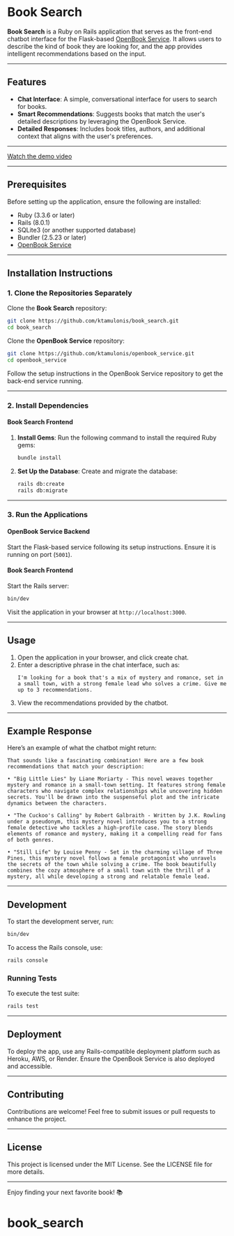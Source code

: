 
# Book Search

**Book Search** is a Ruby on Rails application that serves as the front-end chatbot interface for the Flask-based [OpenBook Service](https://github.com/ktamulonis/openbook_service). It allows users to describe the kind of book they are looking for, and the app provides intelligent recommendations based on the input.

---

## Features

- **Chat Interface**: A simple, conversational interface for users to search for books.
- **Smart Recommendations**: Suggests books that match the user's detailed descriptions by leveraging the OpenBook Service.
- **Detailed Responses**: Includes book titles, authors, and additional context that aligns with the user's preferences.

---

[Watch the demo video](./assets/book_search_demo.mp4)

---

## Prerequisites

Before setting up the application, ensure the following are installed:

- Ruby (3.3.6 or later)
- Rails (8.0.1)
- SQLite3 (or another supported database)
- Bundler (2.5.23 or later)
- [OpenBook Service](https://github.com/ktamulonis/openbook_service)

---

## Installation Instructions

### 1. Clone the Repositories Separately

Clone the **Book Search** repository:
```bash
git clone https://github.com/ktamulonis/book_search.git
cd book_search
```

Clone the **OpenBook Service** repository:
```bash
git clone https://github.com/ktamulonis/openbook_service.git
cd openbook_service
```

Follow the setup instructions in the OpenBook Service repository to get the back-end service running.

---

### 2. Install Dependencies

#### Book Search Frontend

1. **Install Gems**:
   Run the following command to install the required Ruby gems:
   ```bash
   bundle install
   ```

2. **Set Up the Database**:
   Create and migrate the database:
   ```bash
   rails db:create
   rails db:migrate
   ```

---

### 3. Run the Applications

#### OpenBook Service Backend

Start the Flask-based service following its setup instructions. Ensure it is running on port (`5001`).

#### Book Search Frontend

Start the Rails server:
```bash
bin/dev
```

Visit the application in your browser at `http://localhost:3000`.

---

## Usage

1. Open the application in your browser, and click create chat.
2. Enter a descriptive phrase in the chat interface, such as:
   ```
   I'm looking for a book that's a mix of mystery and romance, set in a small town, with a strong female lead who solves a crime. Give me up to 3 recommendations.
   ```
3. View the recommendations provided by the chatbot.

---

## Example Response

Here’s an example of what the chatbot might return:

```
That sounds like a fascinating combination! Here are a few book recommendations that match your description:

• "Big Little Lies" by Liane Moriarty - This novel weaves together mystery and romance in a small-town setting. It features strong female characters who navigate complex relationships while uncovering hidden secrets. You'll be drawn into the suspenseful plot and the intricate dynamics between the characters.

• "The Cuckoo's Calling" by Robert Galbraith - Written by J.K. Rowling under a pseudonym, this mystery novel introduces you to a strong female detective who tackles a high-profile case. The story blends elements of romance and mystery, making it a compelling read for fans of both genres.

• "Still Life" by Louise Penny - Set in the charming village of Three Pines, this mystery novel follows a female protagonist who unravels the secrets of the town while solving a crime. The book beautifully combines the cozy atmosphere of a small town with the thrill of a mystery, all while developing a strong and relatable female lead.
```

---

## Development

To start the development server, run:
```bash
bin/dev
```

To access the Rails console, use:
```bash
rails console
```

### Running Tests
To execute the test suite:
```bash
rails test
```

---

## Deployment

To deploy the app, use any Rails-compatible deployment platform such as Heroku, AWS, or Render. Ensure the OpenBook Service is also deployed and accessible.

---

## Contributing

Contributions are welcome! Feel free to submit issues or pull requests to enhance the project.

---

## License

This project is licensed under the MIT License. See the LICENSE file for more details.

---

Enjoy finding your next favorite book! 📚
# book_search
